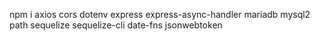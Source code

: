 npm i axios cors dotenv express express-async-handler mariadb mysql2 path sequelize sequelize-cli date-fns jsonwebtoken
 
 

